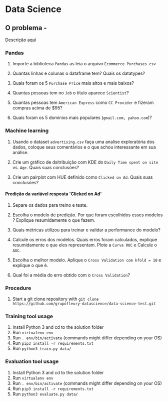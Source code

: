 # Data Science

## O problema - 

Descrição aqui   

### Pandas

1. Importe a biblioteca ```Pandas``` as leia o arquivo ```Ecommerce Purchases.csv```

1. Quantas linhas e colunas o dataframe tem? Quais os datatypes?

1. Quais foram os 5 ```Purchase Price``` mais altos e mais baixos?

1. Quantas pessoas tem no ```Job``` o título aparece ```Scientist```?

1. Quantas pessoas tem ```American Express``` como ```CC Provider``` e fizeram compras acima de $95?

1. Quais foram os 5 dominios mais populares (```gmail.com, yahoo.com```)?

### Machine learning

1. Usando o dataset ```advertising.csv``` faça uma analise exploratória dos dados, coloque seus comentários e o que achou interessante em sua análise.

1. Crie um gráfico de dsitribuição com KDE do  ```Daily Time spent on site``` vs. ```Age```. Quais suas conclusões?

1. Crie um pairplot com HUE definido como ```Clicked on Ad```. Quais suas conclusões?

#### Predição da variável resposta 'Clicked on Ad'

1. Separe os dados para treino e teste.

1. Escolha o modelo de predição. Por que foram escolhidos esses modelos ? Explique resumidamente o que fazem.

1. Quais métricas utilizou para treinar e validar a performance do modelo?

1. Calcule os erros dos modelos. Quais erros foram calculados, explique resumidamente o que eles representam. Plote a ```Curva ROC``` e Calcule o ```AUC```.

1. Escolha o melhor modelo. Aplique o ```Cross Validation com kfold = 10``` e explique o que é.

1. Qual foi a média do erro obtido com o ```Cross Validation```?

### Procedure

1. Start a git clone repository with ```git clone https://github.com/grupofleury-datascience/data-science-test.git```

### Training tool usage

1. Install Python 3 and cd to the solution folder
1. Run ```virtualenv env```
1. Run ```. env/bin/activate``` (commands might differ depending on your OS)
1. Run ```pip3 install -r requirements.txt```
1. Run ```python3 train.py data/```

### Evaluation tool usage

1. Install Python 3 and cd to the solution folder
1. Run ```virtualenv env```
1. Run ```. env/bin/activate``` (commands might differ depending on your OS)
1. Run ```pip3 install -r requirements.txt```
1. Run ```python3 evaluate.py data/```